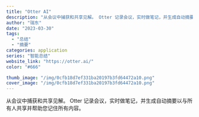 ```yaml
---
title: "Otter AI"
description: "从会议中捕获和共享见解。 Otter 记录会议，实时做笔记，并生成自动摘要以与所有人共享并帮助您记住所有内容。"
author: "瑞东"
date: "2023-03-30"
tags:
  - "总结"
  - "摘要"
categories: application
series: "智能总结"
website_link: "https://otter.ai/"
color: "#666"

thumb_image: "/img/0cfb18d7ef331ba20197b3fd64472a10.png"
cover_image: "/img/0cfb18d7ef331ba20197b3fd64472a10.png"
---
```


从会议中捕获和共享见解。 Otter 记录会议，实时做笔记，并生成自动摘要以与所有人共享并帮助您记住所有内容。